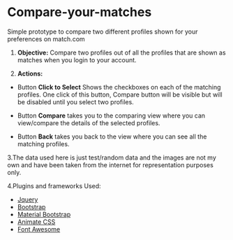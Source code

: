 # Compare-your-matches
Simple prototype to compare two different profiles shown for your preferences on match.com

1. **Objective:**
  Compare two profiles out of all the profiles that are shown as matches when you login to your account.

2. **Actions:**
  * Button **Click to Select** Shows the checkboxes on each of the matching profiles. 
  One click of this button, Compare button will be visible but will be disabled until you select two profiles.

  * Button **Compare** takes you to the comparing view where you can view/compare the details of the selected profiles.

  * Button **Back** takes you back to the view where you can see all the matching profiles.

3.The data used here is just test/random data and the images are not my own and have been taken from the internet for representation purposes only.

4.Plugins and frameworks Used:

  * [Jquery](https://jquery.com/)
  * [Bootstrap](http://getbootstrap.com/css/)
  * [Material Bootstrap](https://fezvrasta.github.io/bootstrap-material-design/)
  * [Animate CSS](https://daneden.github.io/animate.css/)
  * [Font Awesome](https://fortawesome.github.io/Font-Awesome/)
  
